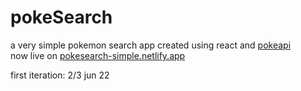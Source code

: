 # pokeSearch

a very simple pokemon search app created using react and [pokeapi](http://pokeapi.co)  
now live on [pokesearch-simple.netlify.app](pokesearch-simple.netlify.app)

first iteration: 2/3 jun 22
